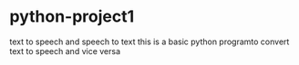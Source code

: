 # python-project1
text to speech and speech to text
this is a basic python programto convert text to speech and vice versa
